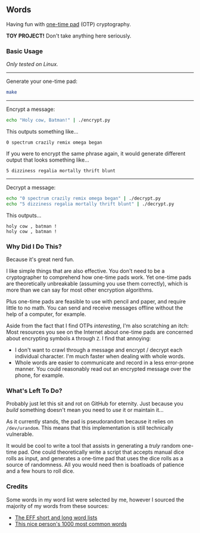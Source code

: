## Words

Having fun with [one-time pad][1] (OTP) cryptography.

**TOY PROJECT!** Don't take anything here seriously.

### Basic Usage

_Only tested on Linux._

---

Generate your one-time pad:

```bash
make
```

---

Encrypt a message:

```bash
echo "Holy cow, Batman!" | ./encrypt.py
```

This outputs something like...

```plaintext
0 spectrum crazily remix omega began
```

If you were to encrypt the same phrase again, it would generate different output that looks something like...

```plaintext
5 dizziness regalia mortally thrift blunt
```

---

Decrypt a message:

```bash
echo "0 spectrum crazily remix omega began" | ./decrypt.py
echo "5 dizziness regalia mortally thrift blunt" | ./decrypt.py
```

This outputs...

```plaintext
holy cow , batman !
holy cow , batman !
```

### Why Did I Do This?

Because it's great nerd fun.

I like simple things that are also effective. You don't need to be a cryptographer to comprehend how one-time pads work.
Yet one-time pads are theoretically unbreakable (assuming you use them correctly), which is more than we can say for
most other encryption algorithms.

Plus one-time pads are feasible to use with pencil and paper, and require little to no math. You can send and receive
messages offline without the help of a computer, for example.

Aside from the fact that I find OTPs _interesting_, I'm also scratching an itch: Most resources you see on the Internet
about one-time pads are concerned about encrypting symbols `A` through `Z`. I find that annoying:

* I don't want to crawl through a message and encrypt / decrypt each individual character. I'm much faster when dealing
  with whole words.
* Whole words are easier to communicate and record in a less error-prone manner. You could reasonably read out an
  encrypted message over the phone, for example.

### What's Left To Do?

Probably just let this sit and rot on GitHub for eternity. Just because you _build_ something doesn't mean you need to
_use_ it or maintain it...

As it currently stands, the pad is pseudorandom because it relies on `/dev/urandom`. This means that this implementation
is still technically vulnerable.

It would be cool to write a tool that assists in generating a _truly_ random one-time pad. One could theoretically write
a script that accepts manual dice rolls as input, and generates a one-time pad that uses the dice rolls as a source of
randomness. All you would need then is boatloads of patience and a few hours to roll dice.

### Credits

Some words in my word list were selected by me, however I sourced the majority of my words from these sources:

* [The EFF short and long word lists][2]
* [This nice person's 1000 most common words][3]

[1]: https://en.wikipedia.org/wiki/One-time_pad
[2]: https://www.eff.org/deeplinks/2016/07/new-wordlists-random-passphrases
[3]: https://gist.github.com/deekayen/4148741
